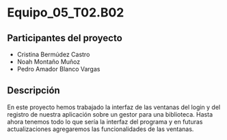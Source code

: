 # Equipo_05_T02.B02
## Participantes del proyecto
- Cristina Bermúdez Castro
- Noah Montaño Muñoz
- Pedro Amador Blanco Vargas

## Descripción
En este proyecto hemos trabajado la interfaz de las ventanas del login y del registro de nuestra aplicación sobre un gestor para una biblioteca.
Hasta ahora tenemos todo lo que sería la interfaz del programa y en futuras actualizaciones agregaremos las funcionalidades de las ventanas.
